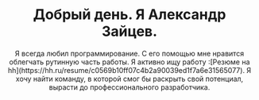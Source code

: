<div id="name" align="center">
  <h1>Добрый день. Я Александр Зайцев.
  </h1>
</div>

<div id="about" align="center">  
Я всегда любил программирование. С его помощью мне нравится облегчать рутинную часть работы.
Я активно ищу работу :[Резюме на hh](https://hh.ru/resume/c0569b10ff07c4b2a90039ed1f7a6e31565077).
Я хочу найти команду, в которой смог бы раскрыть свой потенциал, вырасти до профессионального разработчика.
</div>
<!--
Here are some ideas to get you started:

- 🔭 I’m currently working on ...
- 🌱 I’m currently learning ...
- 👯 I’m looking to collaborate on ...
- 🤔 I’m looking for help with ...
- 💬 Ask me about ...
- 📫 How to reach me: ...
- 😄 Pronouns: ...
- ⚡ Fun fact: ...
-->
